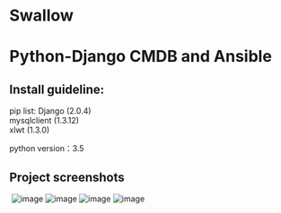 # Swallow

# Python-Django CMDB and Ansible

## Install guideline:
  pip list:
  Django (2.0.4)    
  mysqlclient (1.3.12)  
  xlwt (1.3.0)  
  
  python version：3.5
  
##  Project screenshots
  ![image](https://github.com/zshengsheng/Swallow/blob/master/image_github/servers.png)
  ![image](https://github.com/zshengsheng/Swallow/blob/master/image_github/server_add.png)
  ![image](https://github.com/zshengsheng/Swallow/blob/master/image_github/server_detail.png)
  ![image](https://github.com/zshengsheng/Swallow/blob/master/image_github/server_edit.png)
